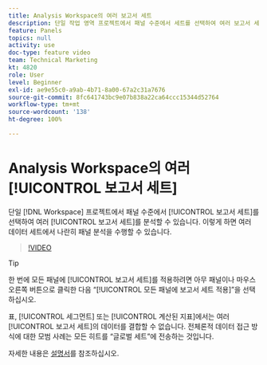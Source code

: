 ```yaml
---
title: Analysis Workspace의 여러 보고서 세트
description: 단일 작업 영역 프로젝트에서 패널 수준에서 세트를 선택하여 여러 보고서 세트를 분석할 수 있습니다. 이렇게 하면 여러 데이터 세트에서 나란히 패널 분석을 수행할 수 있습니다.
feature: Panels
topics: null
activity: use
doc-type: feature video
team: Technical Marketing
kt: 4820
role: User
level: Beginner
exl-id: ae9e55c0-a9ab-4b71-8a00-67a2c31a7676
source-git-commit: 8fc641743bc9e07b838a22ca64ccc15344d52764
workflow-type: tm+mt
source-wordcount: '138'
ht-degree: 100%

---
```


# Analysis Workspace의 여러 [!UICONTROL 보고서 세트]

단일 [!DNL Workspace] 프로젝트에서 패널 수준에서 [!UICONTROL 보고서 세트]를 선택하여 여러 [!UICONTROL 보고서 세트]를 분석할 수 있습니다. 이렇게 하면 여러 데이터 세트에서 나란히 패널 분석을 수행할 수 있습니다.

>[!VIDEO](https://video.tv.adobe.com/v/37038/?quality=12&learn=on&captions=kor)

>[!TIP]
>
> 한 번에 모든 패널에 [!UICONTROL 보고서 세트]를 적용하려면 아무 패널이나 마우스 오른쪽 버튼으로 클릭한 다음 “[!UICONTROL 모든 패널에 보고서 세트 적용]”을 선택하십시오.

표, [!UICONTROL 세그먼트] 또는 [!UICONTROL 계산된 지표]에서는 여러 [!UICONTROL 보고서 세트]의 데이터를 결합할 수 없습니다. 전체론적 데이터 접근 방식에 대한 모범 사례는 모든 히트를 “글로벌 세트”에 전송하는 것입니다.

자세한 내용은 [설명서](https://experienceleague.adobe.com/docs/analytics/analyze/analysis-workspace/build-workspace-project/multiple-report-suites.html?lang=ko)를 참조하십시오.
